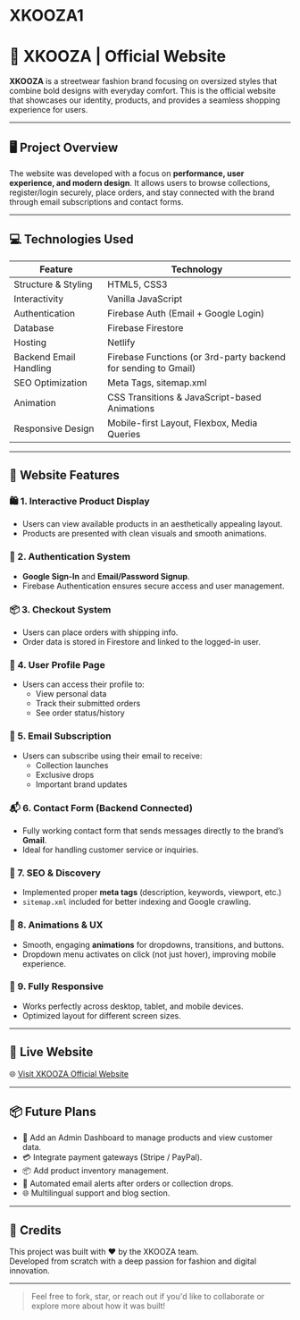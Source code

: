 # XKOOZA1
# 🧢 XKOOZA | Official Website

**XKOOZA** is a streetwear fashion brand focusing on oversized styles that combine bold designs with everyday comfort. This is the official website that showcases our identity, products, and provides a seamless shopping experience for users.

---

## 🖥️ Project Overview

The website was developed with a focus on **performance, user experience, and modern design**. It allows users to browse collections, register/login securely, place orders, and stay connected with the brand through email subscriptions and contact forms.

---

## 💻 Technologies Used

| Feature | Technology |
|--------|-------------|
| Structure & Styling | HTML5, CSS3 |
| Interactivity | Vanilla JavaScript |
| Authentication | Firebase Auth (Email + Google Login) |
| Database | Firebase Firestore |
| Hosting | Netlify |
| Backend Email Handling | Firebase Functions (or 3rd-party backend for sending to Gmail) |
| SEO Optimization | Meta Tags, sitemap.xml |
| Animation | CSS Transitions & JavaScript-based Animations |
| Responsive Design | Mobile-first Layout, Flexbox, Media Queries |

---

## 🚀 Website Features

### 🛍️ 1. **Interactive Product Display**
- Users can view available products in an aesthetically appealing layout.
- Products are presented with clean visuals and smooth animations.

### 🔐 2. **Authentication System**
- **Google Sign-In** and **Email/Password Signup**.
- Firebase Authentication ensures secure access and user management.

### 📦 3. **Checkout System**
- Users can place orders with shipping info.
- Order data is stored in Firestore and linked to the logged-in user.

### 👤 4. **User Profile Page**
- Users can access their profile to:
  - View personal data
  - Track their submitted orders
  - See order status/history

### 📩 5. **Email Subscription**
- Users can subscribe using their email to receive:
  - Collection launches
  - Exclusive drops
  - Important brand updates

### 📬 6. **Contact Form (Backend Connected)**
- Fully working contact form that sends messages directly to the brand’s **Gmail**.
- Ideal for handling customer service or inquiries.

### 🧭 7. **SEO & Discovery**
- Implemented proper **meta tags** (description, keywords, viewport, etc.)
- `sitemap.xml` included for better indexing and Google crawling.

### 🎨 8. **Animations & UX**
- Smooth, engaging **animations** for dropdowns, transitions, and buttons.
- Dropdown menu activates on click (not just hover), improving mobile experience.

### 📱 9. **Fully Responsive**
- Works perfectly across desktop, tablet, and mobile devices.
- Optimized layout for different screen sizes.

---

## 📌 Live Website

🌐 [Visit XKOOZA Official Website](https://xkooza.netlify.app/)

---

## 📦 Future Plans

- 🧾 Add an Admin Dashboard to manage products and view customer data.
- 💳 Integrate payment gateways (Stripe / PayPal).
- 📦 Add product inventory management.
- 🔔 Automated email alerts after orders or collection drops.
- 🌐 Multilingual support and blog section.

---

## 🙌 Credits

This project was built with ❤️ by the XKOOZA team.  
Developed from scratch with a deep passion for fashion and digital innovation.

---

> Feel free to fork, star, or reach out if you'd like to collaborate or explore more about how it was built!

